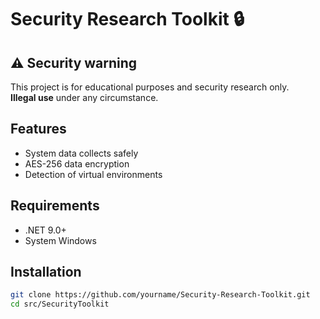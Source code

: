 # Security Research Toolkit 🔒

 ## ⚠️ Security warning
This project is for educational purposes and security research only.  
**Illegal use** under any circumstance.


## Features
- System data collects safely
- AES-256 data encryption
- Detection of virtual environments

## Requirements
- .NET 9.0+
- System Windows

## Installation
```bash
git clone https://github.com/yourname/Security-Research-Toolkit.git
cd src/SecurityToolkit
